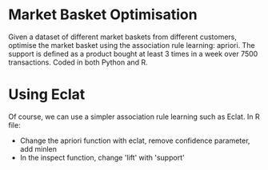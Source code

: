 # Market Basket Optimisation
Given a dataset of different market baskets from different customers, optimise the market basket using the association rule learning: apriori. 
The support is defined as a product bought at least 3 times in a week over 7500 transactions.
Coded in both Python and R.

# Using Eclat
Of course, we can use a simpler association rule learning such as Eclat. In R file:
* Change the apriori function with eclat, remove confidence parameter, add minlen
* In the inspect function, change 'lift' with 'support'

